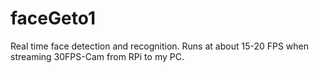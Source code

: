 # faceGeto1
Real time face detection and recognition. Runs at about 15-20 FPS when streaming 30FPS-Cam from RPi to my PC.

